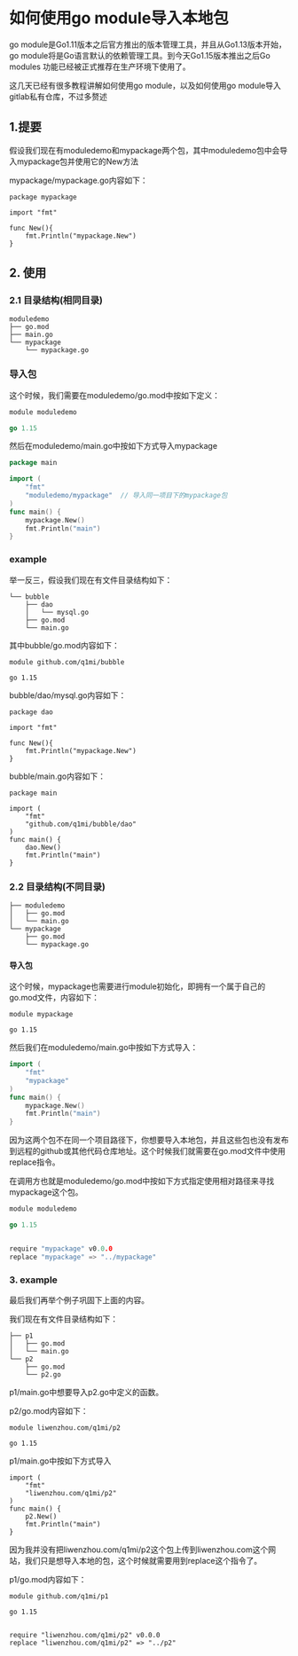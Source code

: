 # 如何使用go module导入本地包
go module是Go1.11版本之后官方推出的版本管理工具，并且从Go1.13版本开始，go module将是Go语言默认的依赖管理工具。到今天Go1.15版本推出之后Go modules 功能已经被正式推荐在生产环境下使用了。

这几天已经有很多教程讲解如何使用go module，以及如何使用go module导入gitlab私有仓库，不过多赘述
## 1.提要
假设我们现在有moduledemo和mypackage两个包，其中moduledemo包中会导入mypackage包并使用它的New方法

mypackage/mypackage.go内容如下：
````
package mypackage

import "fmt"

func New(){
	fmt.Println("mypackage.New")
}
````
## 2. 使用
### 2.1 目录结构(相同目录)
````
moduledemo
├── go.mod
├── main.go
└── mypackage
    └── mypackage.go
````
### 导入包
这个时候，我们需要在moduledemo/go.mod中按如下定义：
```go
module moduledemo

go 1.15
````
然后在moduledemo/main.go中按如下方式导入mypackage
```go
package main

import (
	"fmt"
	"moduledemo/mypackage"  // 导入同一项目下的mypackage包
)
func main() {
	mypackage.New()
	fmt.Println("main")
}
````
###  example
举一反三，假设我们现在有文件目录结构如下：
````
└── bubble
    ├── dao
    │   └── mysql.go
    ├── go.mod
    └── main.go
````
其中bubble/go.mod内容如下：
````
module github.com/q1mi/bubble

go 1.15
````
bubble/dao/mysql.go内容如下：
````
package dao

import "fmt"

func New(){
	fmt.Println("mypackage.New")
}
````
bubble/main.go内容如下：
````
package main

import (
	"fmt"
	"github.com/q1mi/bubble/dao"
)
func main() {
	dao.New()
	fmt.Println("main")
}
````
### 2.2 目录结构(不同目录)
````
├── moduledemo
│   ├── go.mod
│   └── main.go
└── mypackage
    ├── go.mod
    └── mypackage.go

````
#### 导入包
这个时候，mypackage也需要进行module初始化，即拥有一个属于自己的go.mod文件，内容如下：
````
module mypackage

go 1.15
````
然后我们在moduledemo/main.go中按如下方式导入：
```go
import (
	"fmt"
	"mypackage"
)
func main() {
	mypackage.New()
	fmt.Println("main")
}
````
因为这两个包不在同一个项目路径下，你想要导入本地包，并且这些包也没有发布到远程的github或其他代码仓库地址。这个时候我们就需要在go.mod文件中使用replace指令。

在调用方也就是moduledemo/go.mod中按如下方式指定使用相对路径来寻找mypackage这个包。
```go
module moduledemo

go 1.15


require "mypackage" v0.0.0
replace "mypackage" => "../mypackage"
````
### 3. example
最后我们再举个例子巩固下上面的内容。

我们现在有文件目录结构如下：
````
├── p1
│   ├── go.mod
│   └── main.go
└── p2
    ├── go.mod
    └── p2.go
````
p1/main.go中想要导入p2.go中定义的函数。

p2/go.mod内容如下：
````
module liwenzhou.com/q1mi/p2

go 1.15
````
p1/main.go中按如下方式导入
````
import (
	"fmt"
	"liwenzhou.com/q1mi/p2"
)
func main() {
	p2.New()
	fmt.Println("main")
}
````
因为我并没有把liwenzhou.com/q1mi/p2这个包上传到liwenzhou.com这个网站，我们只是想导入本地的包，这个时候就需要用到replace这个指令了。

p1/go.mod内容如下：
````
module github.com/q1mi/p1

go 1.15


require "liwenzhou.com/q1mi/p2" v0.0.0
replace "liwenzhou.com/q1mi/p2" => "../p2"
````

